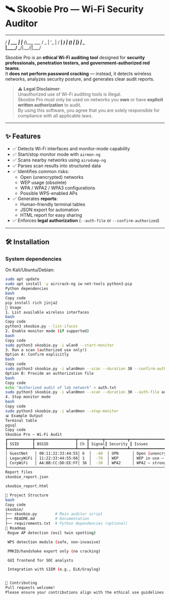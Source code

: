 # 🛰️ Skoobie Pro — Wi-Fi Security Auditor

 ____       _     _     
/ ___| ___ | |__ (_)___ 
\___ \/ _ \| '_ \| / __|
 ___) | (_) | |_) | \__ \
|____/ \___/|_.__/|_|___/

Skoobie Pro is an **ethical Wi-Fi auditing tool** designed for **security professionals, penetration testers, and government-authorized red teams**.  
It **does not perform password cracking** — instead, it detects wireless networks, analyzes security posture, and generates clear audit reports.  

> ⚠️ **Legal Disclaimer**:  
> Unauthorized use of Wi-Fi auditing tools is illegal.  
> Skoobie Pro must only be used on networks you **own** or have **explicit written authorization** to audit.  
> By using this software, you agree that you are solely responsible for compliance with all applicable laws.

---

## ✨ Features
- ✅ Detects Wi-Fi interfaces and monitor-mode capability
- ✅ Start/stop monitor mode with `airmon-ng`
- ✅ Scans nearby networks using `airodump-ng`
- ✅ Parses scan results into structured data
- ✅ Identifies common risks:
  - Open (unencrypted) networks
  - WEP usage (obsolete)
  - WPA / WPA2 / WPA3 configurations
  - Possible WPS-enabled APs
- ✅ Generates **reports**:
  - Human-friendly terminal tables
  - JSON export for automation
  - HTML report for easy sharing
- ✅ Enforces **legal authorization** (`--auth-file` or `--confirm-authorized`)

---

## 🛠️ Installation

### System dependencies
On Kali/Ubuntu/Debian:
```bash
sudo apt update
sudo apt install -y aircrack-ng iw net-tools python3-pip
Python dependencies
bash
Copy code
pip install rich jinja2
🚀 Usage
1. List available wireless interfaces
bash
Copy code
python3 skoobie.py --list-ifaces
2. Enable monitor mode (if supported)
bash
Copy code
sudo python3 skoobie.py -i wlan0 --start-monitor
3. Run a scan (authorized use only!)
Option A: Confirm explicitly
bash
Copy code
sudo python3 skoobie.py -i wlan0mon --scan --duration 30 --confirm-authorized "YES-AUTHORIZED"
Option B: Provide an authorization file
bash
Copy code
echo "Authorized audit of lab network" > auth.txt
sudo python3 skoobie.py -i wlan0mon --scan --duration 30 --auth-file auth.txt
4. Stop monitor mode
bash
Copy code
sudo python3 skoobie.py -i wlan0mon --stop-monitor
📊 Example Output
Terminal table
pgsql
Copy code
Skoobie Pro — Wi-Fi Audit
┏━━━━━━━━━━━┳━━━━━━━━━━━━━━━━━━┳━━━━┳━━━━━━┳━━━━━━━━━━┳━━━━━━━━━━━━━━━━━━━━━━━━━━━━━━━┓
┃ SSID      ┃ BSSID            ┃ Ch ┃ Signal┃ Security ┃ Issues                        ┃
┡━━━━━━━━━━━┻━━━━━━━━━━━━━━━━━━┻━━━━┻━━━━━━┻━━━━━━━━━━┻━━━━━━━━━━━━━━━━━━━━━━━━━━━━━━━┩
│ GuestNet   │ 00:11:22:33:44:55│ 6  │  -40  │ OPN      │ Open (unencrypted)            │
│ LegacyWiFi │ 11:22:33:44:55:66│ 1  │  -70  │ WEP      │ WEP in use — obsolete         │
│ CorpWiFi   │ AA:BB:CC:DD:EE:FF│ 36 │  -30  │ WPA2     │ WPA2 — strong pass required   │
└──────────────────────────────────────────────────────────────────────────────────────────┘
Report files
skoobie_report.json

skoobie_report.html

📂 Project Structure
bash
Copy code
skoobie/
├── skoobie.py        # Main auditor script
├── README.md         # Documentation
├── requirements.txt  # Python dependencies (optional)
🧩 Roadmap
 Rogue AP detection (evil twin spotting)

 WPS detection module (safe, non-invasive)

 PMKID/handshake export only (no cracking)

 GUI frontend for SOC analysts

 Integration with SIEM (e.g., ELK/Graylog)


🤝 Contributing
Pull requests welcome!
Please ensure your contributions align with the ethical use guidelines of this project.
